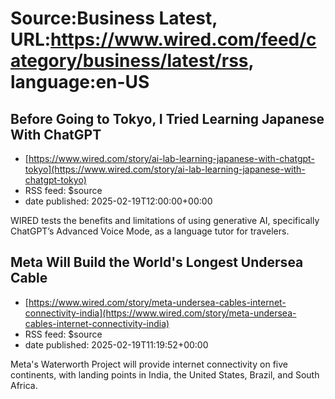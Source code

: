 # Source:Business Latest, URL:https://www.wired.com/feed/category/business/latest/rss, language:en-US

## Before Going to Tokyo, I Tried Learning Japanese With ChatGPT
 - [https://www.wired.com/story/ai-lab-learning-japanese-with-chatgpt-tokyo](https://www.wired.com/story/ai-lab-learning-japanese-with-chatgpt-tokyo)
 - RSS feed: $source
 - date published: 2025-02-19T12:00:00+00:00

WIRED tests the benefits and limitations of using generative AI, specifically ChatGPT’s Advanced Voice Mode, as a language tutor for travelers.

## Meta Will Build the World's Longest Undersea Cable
 - [https://www.wired.com/story/meta-undersea-cables-internet-connectivity-india](https://www.wired.com/story/meta-undersea-cables-internet-connectivity-india)
 - RSS feed: $source
 - date published: 2025-02-19T11:19:52+00:00

Meta's Waterworth Project will provide internet connectivity on five continents, with landing points in India, the United States, Brazil, and South Africa.

